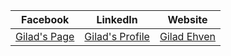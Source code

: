 | Facebook | LinkedIn | Website |
| -------- | -------- | ------- |
| [Gilad's Page](https://www.facebook.com/GiladEhven) | [Gilad's Profile](https://www.linkedin.com/in/gilad-ehven) | [Gilad Ehven](https://gilad-ehven.com) |
